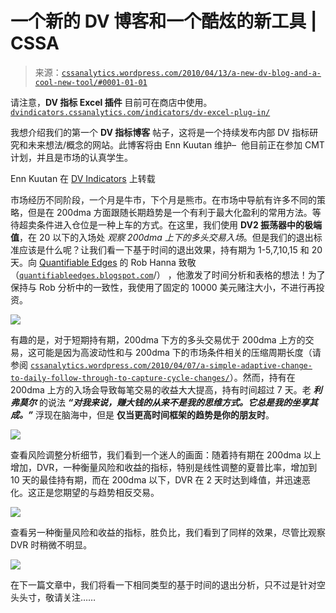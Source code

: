 <!--yml

category: 未分类

date: 2024-05-12 18:28:42

-->

# 一个新的 DV 博客和一个酷炫的新工具 | CSSA

> 来源：[`cssanalytics.wordpress.com/2010/04/13/a-new-dv-blog-and-a-cool-new-tool/#0001-01-01`](https://cssanalytics.wordpress.com/2010/04/13/a-new-dv-blog-and-a-cool-new-tool/#0001-01-01)

请注意，**DV 指标 Excel 插件** 目前可在商店中使用。[`dvindicators.cssanalytics.com/indicators/dv-excel-plug-in/`](http://dvindicators.cssanalytics.com/indicators/dv-excel-plug-in/)

我想介绍我们的第一个 **DV 指标博客** 帖子，这将是一个持续发布内部 DV 指标研究和未来想法/概念的网站。此博客将由 Enn Kuutan 维护–  他目前正在参加 CMT 计划，并且是市场的认真学生。

Enn Kuutan 在 [DV Indicators](http://dvindicators.cssanalytics.com/blog/) 上转载

市场经历不同阶段，一个月是牛市，下个月是熊市。在市场中导航有许多不同的策略，但是在 200dma 方面跟随长期趋势是一个有利于最大化盈利的常用方法。等待超卖条件进入仓位是一种上车的方式。在这里，我们使用 **DV2 振荡器中的极端值**，在 20 以下的入场处 *观察 200dma 上下的多头交易入场*。但是我们的退出标准应该是什么呢？让我们看一下基于时间的退出效果，持有期为 1-5,7,10,15 和 20 天。向 [Quantifiable Edges](http://quantifiableedges.blogspot.com/) 的 Rob Hanna 致敬（[`quantifiableedges.blogspot.com`](http://quantifiableedges.blogspot.com/)/） ，他激发了时间分析和表格的想法！为了保持与 Rob 分析中的一致性，我使用了固定的 10000 美元赌注大小，不进行再投资。

![](https://cssanalytics.files.wordpress.com/2010/04/0001.png)

有趣的是，对于短期持有期，200dma 下方的多头交易优于 200dma 上方的交易，这可能是因为高波动性和与 200dma 下的市场条件相关的压缩周期长度（请参阅 [`cssanalytics.wordpress.com/2010/04/07/a-simple-adaptive-change-to-daily-follow-through-to-capture-cycle-changes/`](https://cssanalytics.wordpress.com/2010/04/07/a-simple-adaptive-change-to-daily-follow-through-to-capture-cycle-changes/)）。然而，持有在 200dma 上方的入场会导致每笔交易的收益大大提高，持有时间超过 7 天。老 ***利弗莫尔*** 的说法 ***“对我来说，赚大钱的从来不是我的思维方式。它总是我的坐享其成。”*** 浮现在脑海中，但是 **仅当更高时间框架的趋势是你的朋友时**。

![](http://dvindicators.cssanalytics.com/wp-content/upLoads/2010/04/20100411-1.png)

查看风险调整分析细节，我们看到一个迷人的画面：随着持有期在 200dma 以上增加，DVR，一种衡量风险和收益的指标，特别是线性调整的夏普比率，增加到 10 天的最佳持有期，而在 200dma 以下，DVR 在 2 天时达到峰值，并迅速恶化。这正是您期望的与趋势相反交易。

![](http://dvindicators.cssanalytics.com/wp-content/upLoads/2010/04/20100411-21.png)

查看另一种衡量风险和收益的指标，胜负比，我们看到了同样的效果，尽管比观察 DVR 时稍微不明显。

![](http://dvindicators.cssanalytics.com/wp-content/upLoads/2010/04/20100411-31.png)

在下一篇文章中，我们将看一下相同类型的基于时间的退出分析，只不过是针对空头头寸，敬请关注……
